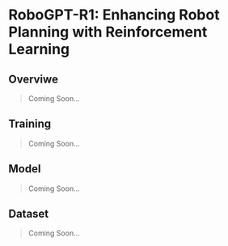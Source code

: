 # RoboGPT-R1: Enhancing Robot Planning with Reinforcement Learning




## Overviwe
> Coming Soon...
## Training
> Coming Soon...
## Model
> Coming Soon...
## Dataset
> Coming Soon...
